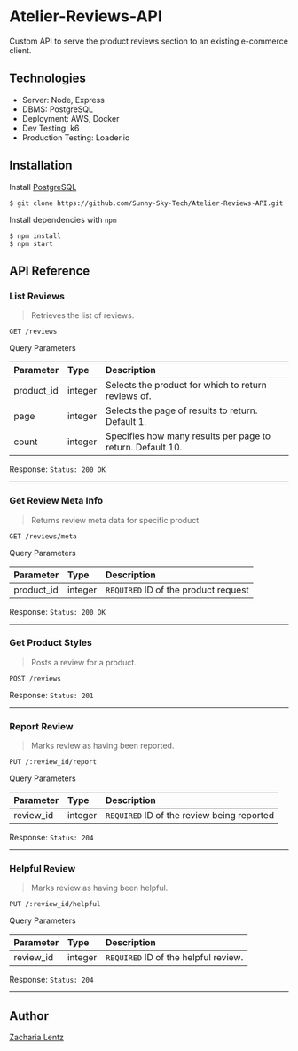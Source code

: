 # Atelier-Reviews-API

Custom API to serve the product reviews section to an existing e-commerce client.

## Technologies

- Server: Node, Express
- DBMS: PostgreSQL
- Deployment: AWS, Docker 
- Dev Testing: k6
- Production Testing: Loader.io

## Installation

Install [PostgreSQL](https://www.postgresql.org/docs/9.3/tutorial-createdb.html)

```
$ git clone https://github.com/Sunny-Sky-Tech/Atelier-Reviews-API.git
```

Install dependencies with `npm`

```
$ npm install
$ npm start
```

## API Reference

### List Reviews

> Retrieves the list of reviews.

`GET /reviews`

Query Parameters

| Parameter  | Type    | Description                                                                         |
| :--------- | :------ | :---------------------------------------------------------------------------------- |
| product_id | integer | Selects the product for which to return reviews of.                                 |
| page       | integer | Selects the page of results to return. Default 1.                                   |
| count      | integer | Specifies how many results per page to return. Default 10.                          |

Response:
`Status: 200 OK`

---

### Get Review Meta Info

> Returns review meta data for specific product

`GET /reviews/meta`

Query Parameters

| Parameter  | Type    | Description                                                    |
| :--------- | :------ | :------------------------------------------------------------- |
| product_id | integer | `REQUIRED` ID of the product request                           |

Response:
`Status: 200 OK`

---

### Get Product Styles

> Posts a review for a product.

`POST /reviews`

Response:
`Status: 201`

---

### Report Review

> Marks review as having been reported.

`PUT /:review_id/report`

Query Parameters

| Parameter  | Type    | Description                                                    |
| :--------- | :------ | :------------------------------------------------------------- |
| review_id | integer | `REQUIRED` ID of the review being reported                      |

Response:
`Status: 204`

---

### Helpful Review

> Marks review as having been helpful.

`PUT /:review_id/helpful`

Query Parameters

| Parameter  | Type    | Description                                                    |
| :--------- | :------ | :------------------------------------------------------------- |
| review_id | integer | `REQUIRED` ID of the helpful review.                            |

Response:
`Status: 204`

---

## Author

[Zacharia Lentz](https://www.linkedin.com/in/zacharia-lentz/)
